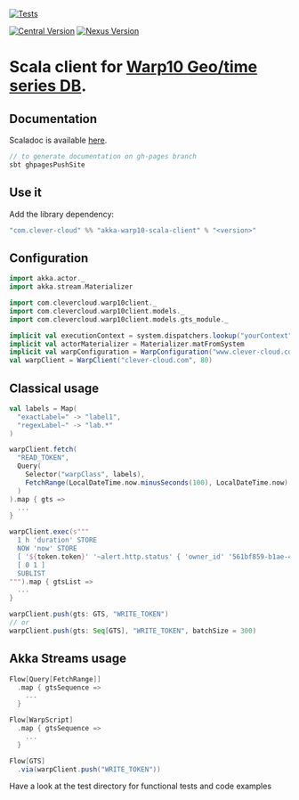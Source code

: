[![Tests](https://github.com/clevercloud/akka-warp10-scala-client/actions/workflows/ci.yml/badge.svg)](https://github.com/CleverCloud/akka-warp10-scala-client/actions/workflows/ci.yml)

[![Central Version](https://img.shields.io/maven-central/v/com.clever-cloud/akka-warp10-scala-client)](https://mvnrepository.com/artifact/com.clever-cloud/akka-warp10-scala-client)
[![Nexus Version](https://img.shields.io/nexus/r/com.clever-cloud/akka-warp10-scala-client?server=https%3A%2F%2Fs01.oss.sonatype.org)](https://search.maven.org/artifact/com.clever-cloud/akka-warp10-scala-client)

# Scala client for [Warp10 Geo/time series DB](http://www.warp10.io/).


## Documentation

Scaladoc is available [here](https://clevercloud.github.io/akka-warp10-scala-client/latest/api/index.html).

```scala
// to generate documentation on gh-pages branch
sbt ghpagesPushSite
```

## Use it

Add the library dependency:

```scala
"com.clever-cloud" %% "akka-warp10-scala-client" % "<version>"
```

## Configuration

```scala
import akka.actor._
import akka.stream.Materializer

import com.clevercloud.warp10client._
import com.clevercloud.warp10client.models._
import com.clevercloud.warp10client.models.gts_module._

implicit val executionContext = system.dispatchers.lookup("yourContext")
implicit val actorMaterializer = Materializer.matFromSystem
implicit val warpConfiguration = WarpConfiguration("www.clever-cloud.com")
val warpClient = WarpClient("clever-cloud.com", 80)
```

## Classical usage

```scala
val labels = Map(
  "exactLabel=" -> "label1",
  "regexLabel~" -> "lab.*"
)

warpClient.fetch(
  "READ_TOKEN",
  Query(
    Selector("warpClass", labels),
    FetchRange(LocalDateTime.now.minusSeconds(100), LocalDateTime.now)
  )
).map { gts =>
  ...
}

warpClient.exec(s"""
  1 h 'duration' STORE
  NOW 'now' STORE
  [ '${token.token}' '~alert.http.status' { 'owner_id' '561bf859-b1ae-41bd-bd89-3421fbad0697' } $$now $$duration ] FETCH
  [ 0 1 ]
  SUBLIST
""").map { gtsList =>
  ...
}

warpClient.push(gts: GTS, "WRITE_TOKEN")
// or
warpClient.push(gts: Seq[GTS], "WRITE_TOKEN", batchSize = 300)
```

## Akka Streams usage

```scala
Flow[Query[FetchRange]]
  .map { gtsSequence =>
    ...
  }

Flow[WarpScript]
  .map { gtsSequence =>
    ...
  }

Flow[GTS]
  .via(warpClient.push("WRITE_TOKEN"))
```

Have a look at the test directory for functional tests and code examples
